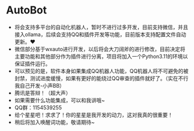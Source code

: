 # AutoBot
- 将会支持多平台的自动化机器人，暂时不进行过多开发，目前支持微信，并且接入ollama，后续会支持QQ和插件开发等功能，目前版本支持配置文件自动更新。❤
- 微信部分基于wxauto进行开发，以后将会大刀阔斧的进行修改，目前决定将主要功能和其他部分作为插件进行分离，项目将加入一个Python3.11的环境以保证插件运行。
- 可以预见的是，软件本身如果集成QQ机器人功能，QQ机器人将不可避免的被封禁，测试进度缓慢，如果有更好的能绕过QQ审查的插件就好了。（实在不行我自己开发-小声BB）
- 腾讯是答辩！（超大声）
- 如果需要什么功能集成，可以和我讲哦~
- QQ群：1154539255
- 给个星星吧！求求了！你的星星是我开发的动力，这对我真的很重要！
- 稍后将加入唤醒词功能，敬请期待~
